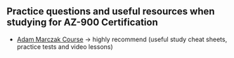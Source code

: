 ## Practice questions and useful resources when studying for AZ-900 Certification

- [Adam Marczak Course](https://marczak.io/az-900/#navigation) -> highly recommend (useful study cheat sheets, practice tests and video lessons)
